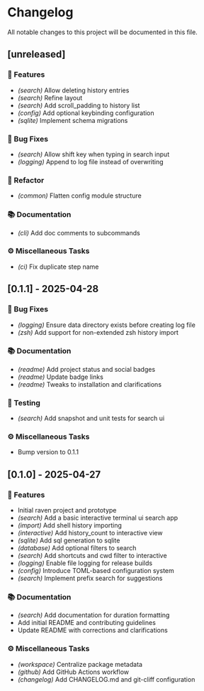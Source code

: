 # Changelog

All notable changes to this project will be documented in this file.

## [unreleased]

### 🚀 Features

- *(search)* Allow deleting history entries
- *(search)* Refine layout
- *(search)* Add scroll_padding to history list
- *(config)* Add optional keybinding configuration
- *(sqlite)* Implement schema migrations

### 🐛 Bug Fixes

- *(search)* Allow shift key when typing in search input
- *(logging)* Append to log file instead of overwriting

### 🚜 Refactor

- *(common)* Flatten config module structure

### 📚 Documentation

- *(cli)* Add doc comments to subcommands

### ⚙️ Miscellaneous Tasks

- *(ci)* Fix duplicate step name

## [0.1.1] - 2025-04-28

### 🐛 Bug Fixes

- *(logging)* Ensure data directory exists before creating log file
- *(zsh)* Add support for non-extended zsh history import

### 📚 Documentation

- *(readme)* Add project status and social badges
- *(readme)* Update badge links
- *(readme)* Tweaks to installation and clarifications

### 🧪 Testing

- *(search)* Add snapshot and unit tests for search ui

### ⚙️ Miscellaneous Tasks

- Bump version to 0.1.1

## [0.1.0] - 2025-04-27

### 🚀 Features

- Initial raven project and prototype
- *(search)* Add a basic interactive terminal ui search app
- *(import)* Add shell history importing
- *(interactive)* Add history_count to interactive view
- *(sqlite)* Add sql generation to sqlite
- *(database)* Add optional filters to search
- *(search)* Add shortcuts and cwd filter to interactive
- *(logging)* Enable file logging for release builds
- *(config)* Introduce TOML-based configuration system
- *(search)* Implement prefix search for suggestions

### 📚 Documentation

- *(search)* Add documentation for duration formatting
- Add initial README and contributing guidelines
- Update README with corrections and clarifications

### ⚙️ Miscellaneous Tasks

- *(workspace)* Centralize package metadata
- *(github)* Add GitHub Actions workflow
- *(changelog)* Add CHANGELOG.md and git-cliff configuration

<!-- generated by git-cliff -->
